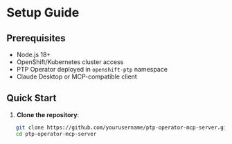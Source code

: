 # Setup Guide

## Prerequisites

- Node.js 18+
- OpenShift/Kubernetes cluster access
- PTP Operator deployed in `openshift-ptp` namespace
- Claude Desktop or MCP-compatible client

## Quick Start

1. **Clone the repository**:
```bash
   git clone https://github.com/yourusername/ptp-operator-mcp-server.git
   cd ptp-operator-mcp-server
